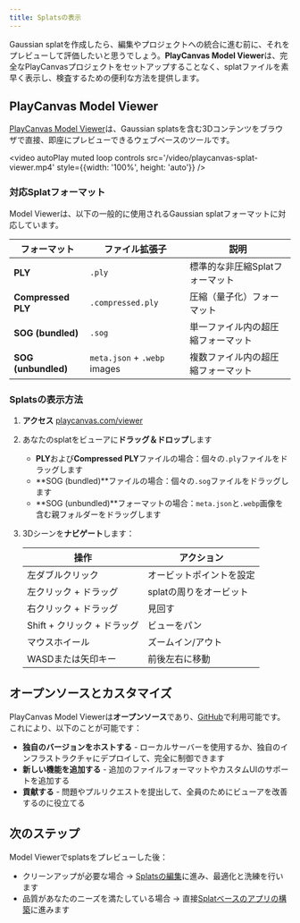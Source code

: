 ```yaml
---
title: Splatsの表示
---
```


Gaussian splatを作成したら、編集やプロジェクトへの統合に進む前に、それをプレビューして評価したいと思うでしょう。**PlayCanvas Model Viewer**は、完全なPlayCanvasプロジェクトをセットアップすることなく、splatファイルを素早く表示し、検査するための便利な方法を提供します。

## PlayCanvas Model Viewer

[PlayCanvas Model Viewer](https://playcanvas.com/viewer)は、Gaussian splatsを含む3Dコンテンツをブラウザで直接、即座にプレビューできるウェブベースのツールです。

<video autoPlay muted loop controls src='/video/playcanvas-splat-viewer.mp4' style={{width: '100%', height: 'auto'}} />

### 対応Splatフォーマット

Model Viewerは、以下の一般的に使用されるGaussian splatフォーマットに対応しています。

| フォーマット | ファイル拡張子 | 説明 |
|--------|----------------|-------------|
| **PLY** | `.ply` | 標準的な非圧縮Splatフォーマット |
| **Compressed PLY** | `.compressed.ply` | 圧縮（量子化）フォーマット |
| **SOG (bundled)** | `.sog` | 単一ファイル内の超圧縮フォーマット |
| **SOG (unbundled)** | `meta.json` + `.webp` images | 複数ファイル内の超圧縮フォーマット |

### Splatsの表示方法

1. **アクセス** [playcanvas.com/viewer](https://playcanvas.com/viewer)
2. あなたのsplatをビューアに**ドラッグ＆ドロップ**します
   - **PLY**および**Compressed PLY**ファイルの場合：個々の`.ply`ファイルをドラッグします
   - **SOG (bundled)**ファイルの場合：個々の`.sog`ファイルをドラッグします
   - **SOG (unbundled)**フォーマットの場合：`meta.json`と`.webp`画像を含む親フォルダーをドラッグします
3. 3Dシーンを**ナビゲート**します：

   | 操作 | アクション |
   |---------|--------|
   | 左ダブルクリック | オービットポイントを設定 |
   | 左クリック + ドラッグ | splatの周りをオービット |
   | 右クリック + ドラッグ | 見回す |
   | Shift + クリック + ドラッグ | ビューをパン |
   | マウスホイール | ズームイン/アウト |
   | WASDまたは矢印キー | 前後左右に移動 |

## オープンソースとカスタマイズ

PlayCanvas Model Viewerは**オープンソース**であり、[GitHub](https://github.com/playcanvas/model-viewer)で利用可能です。これにより、以下のことが可能です：

- **独自のバージョンをホストする** - ローカルサーバーを使用するか、独自のインフラストラクチャにデプロイして、完全に制御できます
- **新しい機能を追加する** - 追加のファイルフォーマットやカスタムUIのサポートを追加する
- **貢献する** - 問題やプルリクエストを提出して、全員のためにビューアを改善するのに役立てる

## 次のステップ

Model Viewerでsplatsをプレビューした後：

- クリーンアップが必要な場合 → [Splatsの編集](../editing)に進み、最適化と洗練を行います
- 品質があなたのニーズを満たしている場合 → 直接[Splatベースのアプリの構築](../building)に進みます
